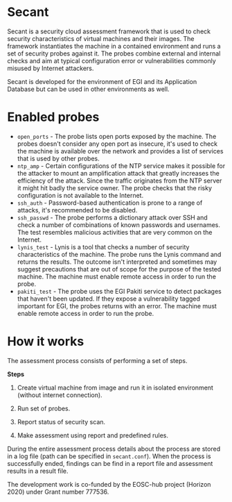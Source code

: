 # Secant

Secant is a security cloud assessment framework that is used to check security characteristics of virtual machines and their images. The framework instantiates the machine in a contained environment and runs a set of security probes against it. The probes combine external and internal checks and aim at typical configuration error or vulnerabilities commonly misused by Internet attackers.

Secant is developed for the environment of EGI and its Application Database but can be used in other environments as well.

# Enabled probes

- `open_ports` - The probe lists open ports exposed by the machine. The probes doesn't consider any open port as insecure, it's used to check the machine is available over the network and provides a list of services that is used by other probes.
- `ntp_amp` - Certain configurations of the NTP service makes it possible for the attacker to mount an amplification attack that greatly increases the efficiency of the attack. Since the traffic originates from the NTP server it might hit badly the service owner. The probe checks that the risky configuration is not available to the Internet.
- `ssh_auth` - Password-based authentication is prone to a range of attacks, it's recommended to be disabled.
- `ssh_passwd` - The probe performs a dictionary attack over SSH and check a number of combinations of known passwords and usernames. The test resembles malicious activities that are very common on the Internet.
- `lynis_test` - Lynis is a tool that checks a number of security characteristics of the machine. The probe runs the Lynis command and returns the results. The outcome isn't interpreted and sometimes may suggest precautions that are out of scope for the purpose of the tested machine. The machine must enable remote access in order to run the probe.
- `pakiti_test` - The probe uses the EGI Pakiti service to detect packages that haven't been updated. If they expose a vulnerability tagged important for EGI, the probes returns with an error. The machine must enable remote access in order to run the probe.

# How it works
The assessment process consists of performing a set of steps.

**Steps**

1. Create virtual machine from image and run it in isolated environment (without internet connection).

2. Run set of probes.

3. Report status of security scan.

4. Make assessment using report and predefined rules.

During the entire assessment process details about the process are stored in a log file (path can be specified in `secant.conf`). When the process is successfully ended, findings can be find in a report file and assessment results in a result file.

The development work is co-funded by the EOSC-hub project (Horizon 2020) under Grant number 777536.
